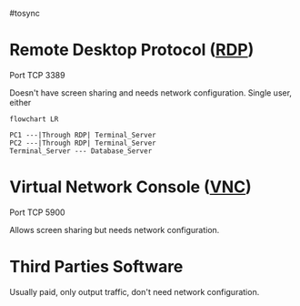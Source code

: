 #tosync 
# Remote Desktop Protocol ([RDP](Remote%20Desktop%20Protocol.md))

Port TCP 3389

Doesn't have screen sharing and needs network configuration. Single user, either

```mermaid
flowchart LR

PC1 ---|Through RDP| Terminal_Server
PC2 ---|Through RDP| Terminal_Server
Terminal_Server --- Database_Server
```

# Virtual Network Console ([VNC](Virtual%20Network%20Console.md))

Port TCP 5900

Allows screen sharing but needs network configuration.

# Third Parties Software

Usually paid, only output traffic, don't need network configuration.
